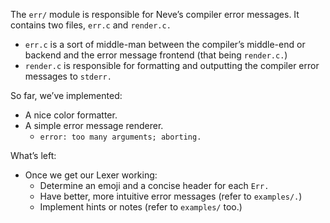 The `err/` module is responsible for Neve’s compiler error messages.  It 
contains two files, `err.c` and `render.c.`
* `err.c` is a sort of middle-man between the compiler’s middle-end or backend 
and the error message frontend (that being `render.c.`)
* `render.c` is responsible for formatting and outputting the compiler error 
messages to `stderr.`

So far, we’ve implemented:

* A nice color formatter.
* A simple error message renderer.
    * `error: too many arguments; aborting.`

What’s left:

* Once we get our Lexer working:
    * Determine an emoji and a concise header for each `Err.`
    * Have better, more intuitive error messages (refer to `examples/.`)
    * Implement hints or notes (refer to `examples/` too.) 
